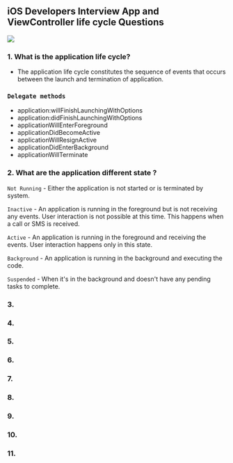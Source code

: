 ## iOS Developers Interview App and ViewController life cycle Questions

![](https://miro.medium.com/v2/resize:fit:2000/1*09LWJWdZSuPrv15I16WYiw.png)

### 1. What is the application life cycle?
  - The application life cycle constitutes the sequence of events that occurs between the launch and termination of 
    application.
### `Delegate methods`
  - application:willFinishLaunchingWithOptions
  - application:didFinishLaunchingWithOptions
  - applicationWillEnterForeground
  - applicationDidBecomeActive
  - applicationWillResignActive
  - applicationDidEnterBackground
  - applicationWillTerminate
    
### 2. What are the application different state ?
  `Not Running`
    - Either the application is not started or is terminated by system. 
    
  `Inactive`
    - An application is running in the foreground but is not receiving any events. User interaction is not possible at this 
      time. This happens when a call or SMS is received.
      
  `Active`
    - An application is running in the foreground and receiving the events. User interaction happens only in this state.
    
  `Background`
    - An application is running in the background and executing the code.
  
  `Suspended`
    -  When it's in the background and doesn't have any pending tasks to complete.
  
### 3.

### 4.

### 5.

### 6.

### 7.

### 8.

### 9.

### 10.

### 11.
